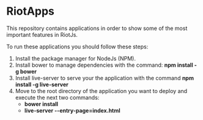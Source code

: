 # RiotApps
This repository contains applications in order to show some of the most important features in RiotJs.

To run these applications you should follow these steps:

1. Install the package manager for NodeJs (NPM).
2. Install bower to manage dependencies with the command: <b>npm install -g bower</b>
3. Install live-server to serve your the application with the command <b>npm install -g live-server</b>
4. Move to the root directory of the application you want to deploy and execute the next two commands:
   - <b>bower install</b>
   - <b>live-server --entry-page=index.html</b> 
